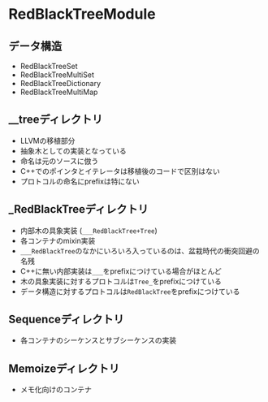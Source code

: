 # RedBlackTreeModule

## データ構造

- RedBlackTreeSet
- RedBlackTreeMultiSet
- RedBlackTreeDictionary
- RedBlackTreeMultiMap

## __treeディレクトリ

- LLVMの移植部分
- 抽象木としての実装となっている
- 命名は元のソースに倣う
- C++でのポインタとイテレータは移植後のコードで区別はない
- プロトコルの命名にprefixは特にない

## _RedBlackTreeディレクトリ

- 内部木の具象実装 (`___RedBlackTree+Tree`)
- 各コンテナのmixin実装
- `___RedBlackTree`のなかにいろいろ入っているのは、盆栽時代の衝突回避の名残
- C++に無い内部実装は`___`をprefixにつけている場合がほとんど
- 木の具象実装に対するプロトコルは`Tree_`をprefixにつけている
- データ構造に対するプロトコルは`RedBlackTree`をprefixにつけている

## Sequenceディレクトリ

- 各コンテナのシーケンスとサブシーケンスの実装

## Memoizeディレクトリ

- メモ化向けのコンテナ

